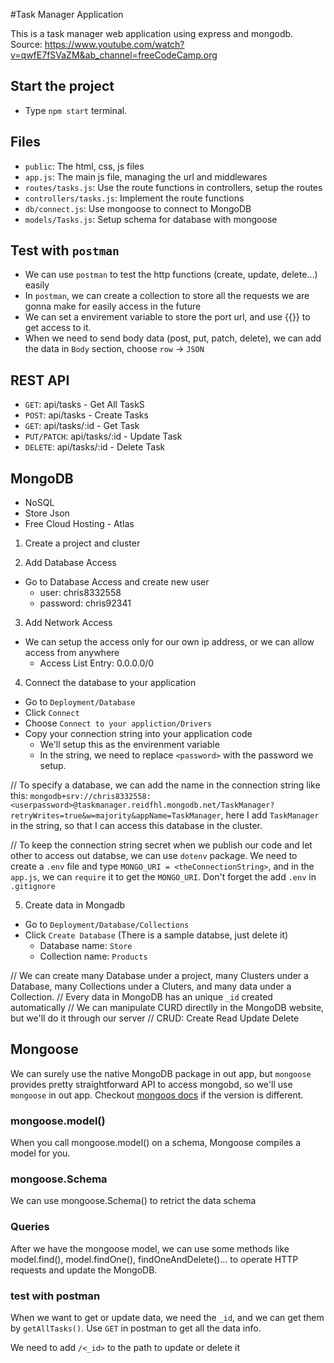 #Task Manager Application

This is a task manager web application using express and mongodb.
Source: https://www.youtube.com/watch?v=qwfE7fSVaZM&ab_channel=freeCodeCamp.org

## Start the project
- Type `npm start` terminal.

## Files
- `public`: The html, css, js files
- `app.js`: The main js file, managing the url and middlewares
- `routes/tasks.js`: Use the route functions in controllers, setup the routes
- `controllers/tasks.js`: Implement the route functions
- `db/connect.js`: Use mongoose to connect to MongoDB
- `models/Tasks.js`: Setup schema for database with mongoose


## Test with `postman`
- We can use `postman` to test the http functions (create, update, delete...) easily
- In `postman`, we can create a collection to store all the requests we are gonna make for easily access in the future
- We can set a envirement variable to store the port url, and use {{<theName>}} to get access to it. 
- When we need to send body data (post, put, patch, delete), we can add the data in `Body` section, choose `row` -> `JSON` 

## REST API
- `GET`: api/tasks            - Get All TaskS
- `POST`: api/tasks           - Create Tasks
- `GET`: api/tasks/:id        - Get Task
- `PUT/PATCH`: api/tasks/:id  - Update Task
- `DELETE`: api/tasks/:id     - Delete Task

## MongoDB
- NoSQL
- Store Json
- Free Cloud Hosting - Atlas

1. Create a project and cluster

2. Add Database Access
- Go to Database Access and create new user
    - user: chris8332558
    - password: chris92341

3. Add Network Access
- We can setup the access only for our own ip address, or we can allow access from anywhere
    - Access List Entry: 0.0.0.0/0

4. Connect the database to your application
- Go to `Deployment/Database`
- Click `Connect`
- Choose `Connect to your appliction/Drivers`
- Copy your connection string into your application code
    - We'll setup this as the envirenment variable
    - In the string, we need to replace `<password>` with the password we setup.

// To specify a database, we can add the name in the connection string like this: `mongodb+srv://chris8332558:<userpassword>@taskmanager.reidfhl.mongodb.net/TaskManager?retryWrites=true&w=majority&appName=TaskManager`, here I add `TaskManager` in the string, so that I can access this database in the cluster.

// To keep the connection string secret when we publish our code and let other to access out databse, we can use `dotenv` package. We need to create a `.env` file and type `MONGO_URI = <theConnectionString>`, and in the `app.js`, we can `require` it to get the `MONGO_URI`. Don't forget the add `.env` in `.gitignore`

5. Create data in Mongadb
- Go to `Deployment/Database/Collections`
- Click `Create Database` (There is a sample databse, just delete it)
    - Database name: `Store`
    - Collection name: `Products`

// We can create many Database under a project, many Clusters under a Database, many Collections under a Cluters, and many data under a Collection.
// Every data in MongoDB has an unique `_id` created automatically
// We can manipulate CURD directlly in the MongoDB website, but we'll do it through our server
// CRUD: Create Read Update Delete


## Mongoose
We can surely use the native MongoDB package in out app, but `mongoose` provides pretty straightforward API to access mongobd, so we'll use `mongoose` in out app. Checkout [mongoos docs](https://mongoosejs.com/docs/models.html) if the version is different.

### mongoose.model()
When you call mongoose.model() on a schema, Mongoose compiles a model for you.

### mongoose.Schema
We can use mongoose.Schema() to retrict the data schema

### Queries
After we have the mongoose model, we can use some methods like model.find(), model.findOne(), findOneAndDelete()... to operate HTTP requests and update the MongoDB.

### test with postman
When we want to get or update data, we need the `_id`, and we can get them by `getAllTasks()`. Use `GET` in postman to get all the data info.

We need to add `/<_id>` to the path to update or delete it
